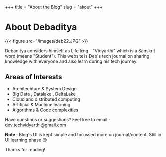 +++
title = "About the Blog"
slug = "about"
+++

# About Debaditya
{{< figure src="/images/deb22.JPG" >}}

Debaditya considers himself as Life long - "Vidyārthī" which is a Sanskrit word (means "Student"). This website is Deb's tech journal on sharing knowledge with everyone and also learn during his tech journey.

## Areas of Interests
* Architechture & System Design
* Big Data , Datalake , DeltaLake
* Cloud and distributed computing
* Artificial & Machine learning
* Algorithms & Code complexities

Have questions or suggestions? Feel free to email - dev.techvidyarthi@gmail.com

**Note** : Blog's UI is kept simple and focussed more on journal/content. Still in UI learning phase 😊

Thanks for reading!